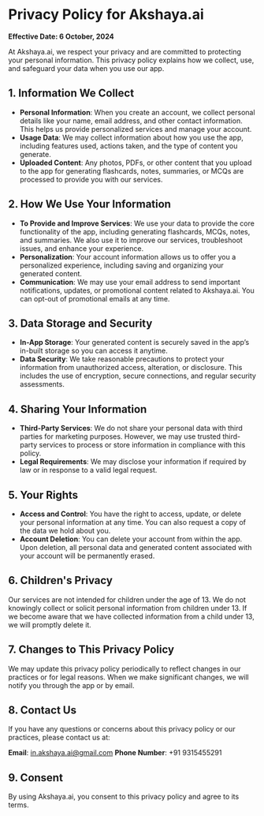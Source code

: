 # Privacy Policy for Akshaya.ai

**Effective Date: 6 October, 2024**

At Akshaya.ai, we respect your privacy and are committed to protecting your personal information. This privacy policy explains how we collect, use, and safeguard your data when you use our app.

## 1. Information We Collect
- **Personal Information**: When you create an account, we collect personal details like your name, email address, and other contact information. This helps us provide personalized services and manage your account.
- **Usage Data**: We may collect information about how you use the app, including features used, actions taken, and the type of content you generate.
- **Uploaded Content**: Any photos, PDFs, or other content that you upload to the app for generating flashcards, notes, summaries, or MCQs are processed to provide you with our services.

## 2. How We Use Your Information
- **To Provide and Improve Services**: We use your data to provide the core functionality of the app, including generating flashcards, MCQs, notes, and summaries. We also use it to improve our services, troubleshoot issues, and enhance your experience.
- **Personalization**: Your account information allows us to offer you a personalized experience, including saving and organizing your generated content.
- **Communication**: We may use your email address to send important notifications, updates, or promotional content related to Akshaya.ai. You can opt-out of promotional emails at any time.

## 3. Data Storage and Security
- **In-App Storage**: Your generated content is securely saved in the app’s in-built storage so you can access it anytime.
- **Data Security**: We take reasonable precautions to protect your information from unauthorized access, alteration, or disclosure. This includes the use of encryption, secure connections, and regular security assessments.

## 4. Sharing Your Information
- **Third-Party Services**: We do not share your personal data with third parties for marketing purposes. However, we may use trusted third-party services to process or store information in compliance with this policy.
- **Legal Requirements**: We may disclose your information if required by law or in response to a valid legal request.

## 5. Your Rights
- **Access and Control**: You have the right to access, update, or delete your personal information at any time. You can also request a copy of the data we hold about you.
- **Account Deletion**: You can delete your account from within the app. Upon deletion, all personal data and generated content associated with your account will be permanently erased.

## 6. Children's Privacy
Our services are not intended for children under the age of 13. We do not knowingly collect or solicit personal information from children under 13. If we become aware that we have collected information from a child under 13, we will promptly delete it.

## 7. Changes to This Privacy Policy
We may update this privacy policy periodically to reflect changes in our practices or for legal reasons. When we make significant changes, we will notify you through the app or by email.

## 8. Contact Us
If you have any questions or concerns about this privacy policy or our practices, please contact us at:

**Email**: in.akshaya.ai@gmail.com 
**Phone Number**: +91 9315455291 

## 9. Consent
By using Akshaya.ai, you consent to this privacy policy and agree to its terms.
